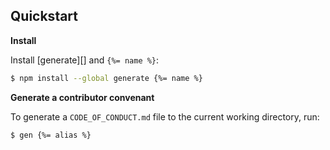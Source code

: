 ## Quickstart

**Install**

Install [generate][] and `{%= name %}`:

```sh
$ npm install --global generate {%= name %}
```

**Generate a contributor convenant**

To generate a `CODE_OF_CONDUCT.md` file to the current working directory, run:

```sh
$ gen {%= alias %}
```
